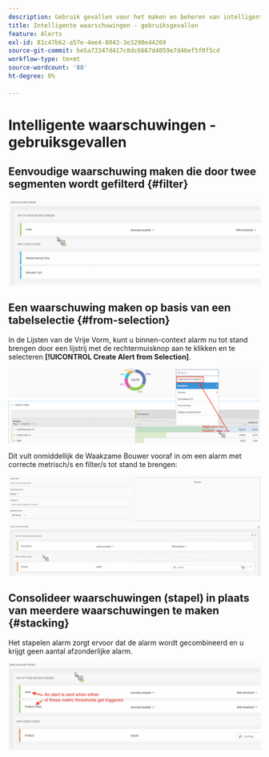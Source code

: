 ```yaml
---
description: Gebruik gevallen voor het maken en beheren van intelligente waarschuwingen.
title: Intelligente waarschuwingen - gebruiksgevallen
feature: Alerts
exl-id: 81c47b62-a57e-4ee4-8043-3e3290e44269
source-git-commit: be5a73347d417c8dc6667d4059e7d46ef5f0f5cd
workflow-type: tm+mt
source-wordcount: '88'
ht-degree: 0%

---
```


# Intelligente waarschuwingen - gebruiksgevallen

## Eenvoudige waarschuwing maken die door twee segmenten wordt gefilterd {#filter}

![](assets/alerts_example1.png)

## Een waarschuwing maken op basis van een tabelselectie {#from-selection}

In de Lijsten van de Vrije Vorm, kunt u binnen-context alarm nu tot stand brengen door een lijstrij met de rechtermuisknop aan te klikken en te selecteren **[!UICONTROL Create Alert from Selection]**.

![](assets/alert_selection.png)

Dit vult onmiddellijk de Waakzame Bouwer vooraf in om een alarm met correcte metrisch/s en filter/s tot stand te brengen:

![](assets/prepopulated_alert.png)

## Consolideer waarschuwingen (stapel) in plaats van meerdere waarschuwingen te maken {#stacking}

Het stapelen alarm zorgt ervoor dat de alarm wordt gecombineerd en u krijgt geen aantal afzonderlijke alarm.

![](assets/alerts_example2.png)
